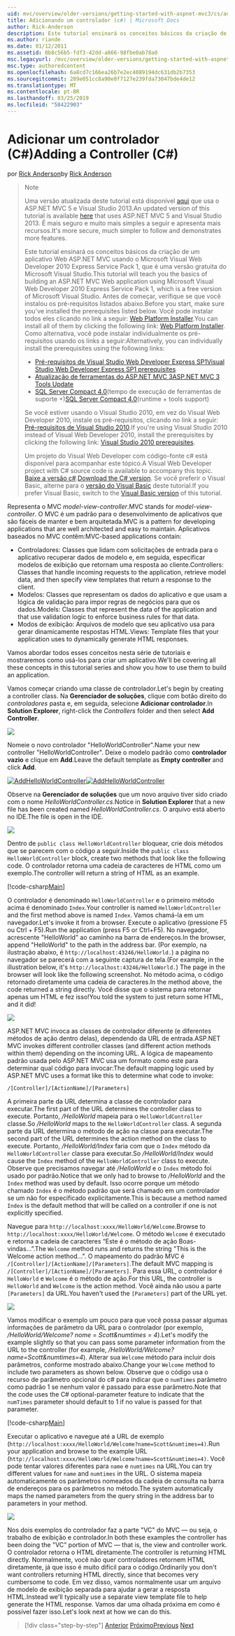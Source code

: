 ```yaml
---
uid: mvc/overview/older-versions/getting-started-with-aspnet-mvc3/cs/adding-a-controller
title: Adicionando um controlador (c#) | Microsoft Docs
author: Rick-Anderson
description: Este tutorial ensinará os conceitos básicos da criação de um aplicativo Web ASP.NET MVC usando o Microsoft Visual Web Developer 2010 Express Service Pack 1, que i...
ms.author: riande
ms.date: 01/12/2011
ms.assetid: 0b8c56b5-fdf3-42dd-a866-98fbe0ab78a0
msc.legacyurl: /mvc/overview/older-versions/getting-started-with-aspnet-mvc3/cs/adding-a-controller
msc.type: authoredcontent
ms.openlocfilehash: 6a8cd7c166ea26b7e2ec4089194dc631db2b7353
ms.sourcegitcommit: 289e051cc8a90e8f7127e239fda73047bde4de12
ms.translationtype: MT
ms.contentlocale: pt-BR
ms.lasthandoff: 03/25/2019
ms.locfileid: "58422903"
---
```

<a name="adding-a-controller-c"></a><span data-ttu-id="2280e-103">Adicionar um controlador (C#)</span><span class="sxs-lookup"><span data-stu-id="2280e-103">Adding a Controller (C#)</span></span>
====================
<span data-ttu-id="2280e-104">por [Rick Anderson]((https://twitter.com/RickAndMSFT))</span><span class="sxs-lookup"><span data-stu-id="2280e-104">by [Rick Anderson]((https://twitter.com/RickAndMSFT))</span></span>

> > [!NOTE]
> > <span data-ttu-id="2280e-105">Uma versão atualizada deste tutorial está disponível [aqui](../../../getting-started/introduction/getting-started.md) que usa o ASP.NET MVC 5 e Visual Studio 2013.</span><span class="sxs-lookup"><span data-stu-id="2280e-105">An updated version of this tutorial is available [here](../../../getting-started/introduction/getting-started.md) that uses ASP.NET MVC 5 and Visual Studio 2013.</span></span> <span data-ttu-id="2280e-106">É mais seguro e muito mais simples a seguir e apresenta mais recursos.</span><span class="sxs-lookup"><span data-stu-id="2280e-106">It's more secure, much simpler to follow and demonstrates more features.</span></span>
> 
> 
> <span data-ttu-id="2280e-107">Este tutorial ensinará os conceitos básicos da criação de um aplicativo Web ASP.NET MVC usando o Microsoft Visual Web Developer 2010 Express Service Pack 1, que é uma versão gratuita do Microsoft Visual Studio.</span><span class="sxs-lookup"><span data-stu-id="2280e-107">This tutorial will teach you the basics of building an ASP.NET MVC Web application using Microsoft Visual Web Developer 2010 Express Service Pack 1, which is a free version of Microsoft Visual Studio.</span></span> <span data-ttu-id="2280e-108">Antes de começar, verifique se que você instalou os pré-requisitos listados abaixo.</span><span class="sxs-lookup"><span data-stu-id="2280e-108">Before you start, make sure you've installed the prerequisites listed below.</span></span> <span data-ttu-id="2280e-109">Você pode instalar todos eles clicando no link a seguir: [Web Platform Installer](https://www.microsoft.com/web/gallery/install.aspx?appid=VWD2010SP1Pack).</span><span class="sxs-lookup"><span data-stu-id="2280e-109">You can install all of them by clicking the following link: [Web Platform Installer](https://www.microsoft.com/web/gallery/install.aspx?appid=VWD2010SP1Pack).</span></span> <span data-ttu-id="2280e-110">Como alternativa, você pode instalar individualmente os pré-requisitos usando os links a seguir:</span><span class="sxs-lookup"><span data-stu-id="2280e-110">Alternatively, you can individually install the prerequisites using the following links:</span></span>
> 
> - [<span data-ttu-id="2280e-111">Pré-requisitos de Visual Studio Web Developer Express SP1</span><span class="sxs-lookup"><span data-stu-id="2280e-111">Visual Studio Web Developer Express SP1 prerequisites</span></span>](https://www.microsoft.com/web/gallery/install.aspx?appid=VWD2010SP1Pack)
> - [<span data-ttu-id="2280e-112">Atualização de ferramentas do ASP.NET MVC 3</span><span class="sxs-lookup"><span data-stu-id="2280e-112">ASP.NET MVC 3 Tools Update</span></span>](https://www.microsoft.com/web/gallery/install.aspx?appsxml=&amp;appid=MVC3)
> - <span data-ttu-id="2280e-113">[SQL Server Compact 4.0](https://www.microsoft.com/web/gallery/install.aspx?appid=SQLCE;SQLCEVSTools_4_0)(tempo de execução de ferramentas de suporte +)</span><span class="sxs-lookup"><span data-stu-id="2280e-113">[SQL Server Compact 4.0](https://www.microsoft.com/web/gallery/install.aspx?appid=SQLCE;SQLCEVSTools_4_0)(runtime + tools support)</span></span>
> 
> <span data-ttu-id="2280e-114">Se você estiver usando o Visual Studio 2010, em vez do Visual Web Developer 2010, instale os pré-requisitos, clicando no link a seguir: [Pré-requisitos de Visual Studio 2010](https://www.microsoft.com/web/gallery/install.aspx?appsxml=&amp;appid=VS2010SP1Pack).</span><span class="sxs-lookup"><span data-stu-id="2280e-114">If you're using Visual Studio 2010 instead of Visual Web Developer 2010, install the prerequisites by clicking the following link: [Visual Studio 2010 prerequisites](https://www.microsoft.com/web/gallery/install.aspx?appsxml=&amp;appid=VS2010SP1Pack).</span></span>
> 
> <span data-ttu-id="2280e-115">Um projeto do Visual Web Developer com código-fonte c# está disponível para acompanhar este tópico.</span><span class="sxs-lookup"><span data-stu-id="2280e-115">A Visual Web Developer project with C# source code is available to accompany this topic.</span></span> <span data-ttu-id="2280e-116">[Baixe a versão c#](https://code.msdn.microsoft.com/Introduction-to-MVC-3-10d1b098).</span><span class="sxs-lookup"><span data-stu-id="2280e-116">[Download the C# version](https://code.msdn.microsoft.com/Introduction-to-MVC-3-10d1b098).</span></span> <span data-ttu-id="2280e-117">Se você preferir o Visual Basic, alterne para o [versão do Visual Basic](../vb/intro-to-aspnet-mvc-3.md) deste tutorial.</span><span class="sxs-lookup"><span data-stu-id="2280e-117">If you prefer Visual Basic, switch to the [Visual Basic version](../vb/intro-to-aspnet-mvc-3.md) of this tutorial.</span></span>


<span data-ttu-id="2280e-118">Representa o MVC *model-view-controller*.</span><span class="sxs-lookup"><span data-stu-id="2280e-118">MVC stands for *model-view-controller*.</span></span> <span data-ttu-id="2280e-119">O MVC é um padrão para o desenvolvimento de aplicativos que são fáceis de manter e bem arquitetada.</span><span class="sxs-lookup"><span data-stu-id="2280e-119">MVC is a pattern for developing applications that are well architected and easy to maintain.</span></span> <span data-ttu-id="2280e-120">Aplicativos baseados no MVC contêm:</span><span class="sxs-lookup"><span data-stu-id="2280e-120">MVC-based applications contain:</span></span>

- <span data-ttu-id="2280e-121">Controladores: Classes que lidam com solicitações de entrada para o aplicativo recuperar dados de modelo e, em seguida, especificar modelos de exibição que retornam uma resposta ao cliente.</span><span class="sxs-lookup"><span data-stu-id="2280e-121">Controllers: Classes that handle incoming requests to the application, retrieve model data, and then specify view templates that return a response to the client.</span></span>
- <span data-ttu-id="2280e-122">Modelos: Classes que representam os dados do aplicativo e que usam a lógica de validação para impor regras de negócios para que os dados.</span><span class="sxs-lookup"><span data-stu-id="2280e-122">Models: Classes that represent the data of the application and that use validation logic to enforce business rules for that data.</span></span>
- <span data-ttu-id="2280e-123">Modos de exibição: Arquivos de modelo que seu aplicativo usa para gerar dinamicamente respostas HTML.</span><span class="sxs-lookup"><span data-stu-id="2280e-123">Views: Template files that your application uses to dynamically generate HTML responses.</span></span>

<span data-ttu-id="2280e-124">Vamos abordar todos esses conceitos nesta série de tutoriais e mostraremos como usá-los para criar um aplicativo.</span><span class="sxs-lookup"><span data-stu-id="2280e-124">We'll be covering all these concepts in this tutorial series and show you how to use them to build an application.</span></span>

<span data-ttu-id="2280e-125">Vamos começar criando uma classe de controlador.</span><span class="sxs-lookup"><span data-stu-id="2280e-125">Let's begin by creating a controller class.</span></span> <span data-ttu-id="2280e-126">Na **Gerenciador de soluções**, clique com botão direito do *controladores* pasta e, em seguida, selecione **Adicionar controlador**.</span><span class="sxs-lookup"><span data-stu-id="2280e-126">In **Solution Explorer**, right-click the *Controllers* folder and then select **Add Controller**.</span></span>

[![](adding-a-controller/_static/image2.png)](adding-a-controller/_static/image1.png)

<span data-ttu-id="2280e-127">Nomeie o novo controlador "HelloWorldController".</span><span class="sxs-lookup"><span data-stu-id="2280e-127">Name your new controller "HelloWorldController".</span></span> <span data-ttu-id="2280e-128">Deixe o modelo padrão como **controlador vazio** e clique em **Add**.</span><span class="sxs-lookup"><span data-stu-id="2280e-128">Leave the default template as **Empty controller** and click **Add**.</span></span>

<span data-ttu-id="2280e-129">[![AddHelloWorldController](adding-a-controller/_static/image4.png)](adding-a-controller/_static/image3.png)</span><span class="sxs-lookup"><span data-stu-id="2280e-129">[![AddHelloWorldController](adding-a-controller/_static/image4.png)](adding-a-controller/_static/image3.png)</span></span>

<span data-ttu-id="2280e-130">Observe na **Gerenciador de soluções** que um novo arquivo tiver sido criado com o nome *HelloWorldController.cs*.</span><span class="sxs-lookup"><span data-stu-id="2280e-130">Notice in **Solution Explorer** that a new file has been created named *HelloWorldController.cs*.</span></span> <span data-ttu-id="2280e-131">O arquivo está aberto no IDE.</span><span class="sxs-lookup"><span data-stu-id="2280e-131">The file is open in the IDE.</span></span>

![](adding-a-controller/_static/image5.png)

<span data-ttu-id="2280e-132">Dentro de `public class HelloWorldController` bloquear, crie dois métodos que se parecem com o código a seguir.</span><span class="sxs-lookup"><span data-stu-id="2280e-132">Inside the `public class HelloWorldController` block, create two methods that look like the following code.</span></span> <span data-ttu-id="2280e-133">O controlador retorna uma cadeia de caracteres de HTML como um exemplo.</span><span class="sxs-lookup"><span data-stu-id="2280e-133">The controller will return a string of HTML as an example.</span></span>

[!code-csharp[Main](adding-a-controller/samples/sample1.cs)]

<span data-ttu-id="2280e-134">O controlador é denominado `HelloWorldController` e o primeiro método acima é denominado `Index`.</span><span class="sxs-lookup"><span data-stu-id="2280e-134">Your controller is named `HelloWorldController` and the first method above is named `Index`.</span></span> <span data-ttu-id="2280e-135">Vamos chamá-la em um navegador.</span><span class="sxs-lookup"><span data-stu-id="2280e-135">Let's invoke it from a browser.</span></span> <span data-ttu-id="2280e-136">Execute o aplicativo (pressione F5 ou Ctrl + F5).</span><span class="sxs-lookup"><span data-stu-id="2280e-136">Run the application (press F5 or Ctrl+F5).</span></span> <span data-ttu-id="2280e-137">No navegador, acrescente "HelloWorld" ao caminho na barra de endereços.</span><span class="sxs-lookup"><span data-stu-id="2280e-137">In the browser, append "HelloWorld" to the path in the address bar.</span></span> <span data-ttu-id="2280e-138">(Por exemplo, na ilustração abaixo, é `http://localhost:43246/HelloWorld.`) a página no navegador se parecerá com a seguinte captura de tela.</span><span class="sxs-lookup"><span data-stu-id="2280e-138">(For example, in the illustration below, it's `http://localhost:43246/HelloWorld.`) The page in the browser will look like the following screenshot.</span></span> <span data-ttu-id="2280e-139">No método acima, o código retornado diretamente uma cadeia de caracteres.</span><span class="sxs-lookup"><span data-stu-id="2280e-139">In the method above, the code returned a string directly.</span></span> <span data-ttu-id="2280e-140">Você disse que o sistema para retornar apenas um HTML e fez isso!</span><span class="sxs-lookup"><span data-stu-id="2280e-140">You told the system to just return some HTML, and it did!</span></span>

![](adding-a-controller/_static/image6.png)

<span data-ttu-id="2280e-141">ASP.NET MVC invoca as classes de controlador diferente (e diferentes métodos de ação dentro delas), dependendo da URL de entrada.</span><span class="sxs-lookup"><span data-stu-id="2280e-141">ASP.NET MVC invokes different controller classes (and different action methods within them) depending on the incoming URL.</span></span> <span data-ttu-id="2280e-142">A lógica de mapeamento padrão usada pelo ASP.NET MVC usa um formato como este para determinar qual código para invocar:</span><span class="sxs-lookup"><span data-stu-id="2280e-142">The default mapping logic used by ASP.NET MVC uses a format like this to determine what code to invoke:</span></span>

`/[Controller]/[ActionName]/[Parameters]`

<span data-ttu-id="2280e-143">A primeira parte da URL determina a classe de controlador para executar.</span><span class="sxs-lookup"><span data-stu-id="2280e-143">The first part of the URL determines the controller class to execute.</span></span> <span data-ttu-id="2280e-144">Portanto, */HelloWorld* mapeia para o `HelloWorldController` classe.</span><span class="sxs-lookup"><span data-stu-id="2280e-144">So */HelloWorld* maps to the `HelloWorldController` class.</span></span> <span data-ttu-id="2280e-145">A segunda parte da URL determina o método de ação na classe para executar.</span><span class="sxs-lookup"><span data-stu-id="2280e-145">The second part of the URL determines the action method on the class to execute.</span></span> <span data-ttu-id="2280e-146">Portanto, */HelloWorld/Index* faria com que o `Index` método da `HelloWorldController` classe para executar.</span><span class="sxs-lookup"><span data-stu-id="2280e-146">So */HelloWorld/Index* would cause the `Index` method of the `HelloWorldController` class to execute.</span></span> <span data-ttu-id="2280e-147">Observe que precisamos navegar até */HelloWorld* e o `Index` método foi usado por padrão.</span><span class="sxs-lookup"><span data-stu-id="2280e-147">Notice that we only had to browse to */HelloWorld* and the `Index` method was used by default.</span></span> <span data-ttu-id="2280e-148">Isso ocorre porque um método chamado `Index` é o método padrão que será chamado em um controlador se um não for especificado explicitamente.</span><span class="sxs-lookup"><span data-stu-id="2280e-148">This is because a method named `Index` is the default method that will be called on a controller if one is not explicitly specified.</span></span>

<span data-ttu-id="2280e-149">Navegue para `http://localhost:xxxx/HelloWorld/Welcome`.</span><span class="sxs-lookup"><span data-stu-id="2280e-149">Browse to `http://localhost:xxxx/HelloWorld/Welcome`.</span></span> <span data-ttu-id="2280e-150">O método `Welcome` é executado e retorna a cadeia de caracteres “Este é o método de ação Boas-vindas...”.</span><span class="sxs-lookup"><span data-stu-id="2280e-150">The `Welcome` method runs and returns the string "This is the Welcome action method...".</span></span> <span data-ttu-id="2280e-151">O mapeamento do padrão MVC é `/[Controller]/[ActionName]/[Parameters]`.</span><span class="sxs-lookup"><span data-stu-id="2280e-151">The default MVC mapping is `/[Controller]/[ActionName]/[Parameters]`.</span></span> <span data-ttu-id="2280e-152">Para essa URL, o controlador é `HelloWorld` e `Welcome` é o método de ação.</span><span class="sxs-lookup"><span data-stu-id="2280e-152">For this URL, the controller is `HelloWorld` and `Welcome` is the action method.</span></span> <span data-ttu-id="2280e-153">Você ainda não usou a parte `[Parameters]` da URL.</span><span class="sxs-lookup"><span data-stu-id="2280e-153">You haven't used the `[Parameters]` part of the URL yet.</span></span>

![](adding-a-controller/_static/image7.png)

<span data-ttu-id="2280e-154">Vamos modificar o exemplo um pouco para que você possa passar algumas informações de parâmetro da URL para o controlador (por exemplo, */HelloWorld/Welcome? nome = Scott&amp;numtimes = 4*).</span><span class="sxs-lookup"><span data-stu-id="2280e-154">Let's modify the example slightly so that you can pass some parameter information from the URL to the controller (for example, */HelloWorld/Welcome?name=Scott&amp;numtimes=4*).</span></span> <span data-ttu-id="2280e-155">Alterar sua `Welcome` método para incluir dois parâmetros, conforme mostrado abaixo.</span><span class="sxs-lookup"><span data-stu-id="2280e-155">Change your `Welcome` method to include two parameters as shown below.</span></span> <span data-ttu-id="2280e-156">Observe que o código usa o recurso de parâmetro opcional do c# para indicar que o `numTimes` parâmetro como padrão 1 se nenhum valor é passado para esse parâmetro.</span><span class="sxs-lookup"><span data-stu-id="2280e-156">Note that the code uses the C# optional-parameter feature to indicate that the `numTimes` parameter should default to 1 if no value is passed for that parameter.</span></span>

[!code-csharp[Main](adding-a-controller/samples/sample2.cs)]

<span data-ttu-id="2280e-157">Executar o aplicativo e navegue até a URL de exemplo (`http://localhost:xxxx/HelloWorld/Welcome?name=Scott&numtimes=4)`.</span><span class="sxs-lookup"><span data-stu-id="2280e-157">Run your application and browse to the example URL (`http://localhost:xxxx/HelloWorld/Welcome?name=Scott&numtimes=4)`.</span></span> <span data-ttu-id="2280e-158">Você pode tentar valores diferentes para `name` e `numtimes` na URL.</span><span class="sxs-lookup"><span data-stu-id="2280e-158">You can try different values for `name` and `numtimes` in the URL.</span></span> <span data-ttu-id="2280e-159">O sistema mapeia automaticamente os parâmetros nomeados da cadeia de consulta na barra de endereços para os parâmetros no método.</span><span class="sxs-lookup"><span data-stu-id="2280e-159">The system automatically maps the named parameters from the query string in the address bar to parameters in your method.</span></span>

![](adding-a-controller/_static/image8.png)

<span data-ttu-id="2280e-160">Nos dois exemplos do controlador faz a parte "VC" do MVC — ou seja, o trabalho de exibição e controlador.</span><span class="sxs-lookup"><span data-stu-id="2280e-160">In both these examples the controller has been doing the "VC" portion of MVC — that is, the view and controller work.</span></span> <span data-ttu-id="2280e-161">O controlador retorna o HTML diretamente.</span><span class="sxs-lookup"><span data-stu-id="2280e-161">The controller is returning HTML directly.</span></span> <span data-ttu-id="2280e-162">Normalmente, você não quer controladores retornem HTML diretamente, já que isso é muito difícil para o código.</span><span class="sxs-lookup"><span data-stu-id="2280e-162">Ordinarily you don't want controllers returning HTML directly, since that becomes very cumbersome to code.</span></span> <span data-ttu-id="2280e-163">Em vez disso, vamos normalmente usar um arquivo de modelo de exibição separada para ajudar a gerar a resposta HTML.</span><span class="sxs-lookup"><span data-stu-id="2280e-163">Instead we'll typically use a separate view template file to help generate the HTML response.</span></span> <span data-ttu-id="2280e-164">Vamos dar uma olhada próxima em como é possível fazer isso.</span><span class="sxs-lookup"><span data-stu-id="2280e-164">Let's look next at how we can do this.</span></span>

> [!div class="step-by-step"]
> <span data-ttu-id="2280e-165">[Anterior](intro-to-aspnet-mvc-3.md)
> [Próximo](adding-a-view.md)</span><span class="sxs-lookup"><span data-stu-id="2280e-165">[Previous](intro-to-aspnet-mvc-3.md)
[Next](adding-a-view.md)</span></span>
